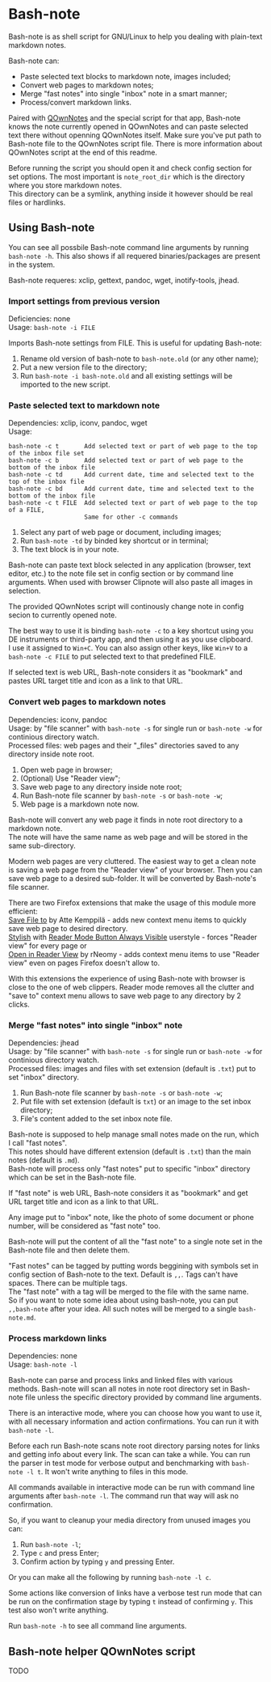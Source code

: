 # Bash-note

Bash-note is as shell script for GNU/Linux to help you dealing with plain-text markdown notes.

Bash-note can:
- Paste selected text blocks to markdown note, images included;
- Convert web pages to markdown notes;
- Merge "fast notes" into single "inbox" note in a smart manner;
- Process/convert markdown links.

Paired with [QOwnNotes](https://github.com/pbek/QOwnNotes) and the special script for that app, Bash-note knows the note currently opened in QOwnNotes and can paste selected text there without openning QOwnNotes itself. Make sure you've put path to Bash-note file to the QOwnNotes script file. There is more information about QOwnNotes script at the end of this readme.

Before running the script you should open it and check config section for set options. The most important is `note_root_dir` which is the directory where you store markdown notes.  
This directory can be a symlink, anything inside it however should be real files or hardlinks.

## Using Bash-note

You can see all possbile Bash-note command line arguments by running `bash-note -h`. 
This also shows if all requered binaries/packages are present in the system. 

Bash-note requeres: xclip, gettext, pandoc, wget, inotify-tools, jhead.

### Import settings from previous version
Deficiencies: none  
Usage: `bash-note -i FILE` 

Imports Bash-note settings from FILE. This is useful for updating Bash-note:  
1) Rename old version of bash-note to `bash-note.old` (or any other name);  
2) Put a new version file to the directory;  
3) Run `bash-note -i bash-note.old` and all existing settings will be imported to the new script.

### Paste selected text to markdown note
Dependencies: xclip, iconv, pandoc, wget  
Usage: 
```
bash-note -c t       Add selected text or part of web page to the top of the inbox file set
bash-note -c b       Add selected text or part of web page to the bottom of the inbox file
bash-note -c td      Add current date, time and selected text to the top of the inbox file
bash-note -c bd      Add current date, time and selected text to the bottom of the inbox file
bash-note -c t FILE  Add selected text or part of web page to the top of a FILE, 
                     Same for other -c commands
``` 

1) Select any part of web page or document, including images;  
2) Run `bash-note -td` by binded key shortcut or in terminal;  
3) The text block is in your note. 

Bash-note can paste text block selected in any application (browser, text editor, etc.) to the note file set in config section or by command line arguments. When used with browser Clipnote will also paste all images in selection.

The provided QOwnNotes script will continously change note in config secion to currently opened note.

The best way to use it is binding `bash-note -c` to a key shortcut using you DE instruments or third-party app, and then using it as you use clipboard.  
I use it assigned to `Win+C`. You can also assign other keys, like `Win+V` to a `bash-note -c FILE` to put selected text to that predefined FILE.

If selected text is web URL, Bash-note considers it as "bookmark" and pastes URL target title and icon as a link to that URL.

### Convert web pages to markdown notes
Dependencies: iconv, pandoc  
Usage: by "file scanner" with `bash-note -s` for single run or `bash-note -w` for continious directory watch.  
Processed files: web pages and their "_files" directories saved to any directory inside note root.

1) Open web page in browser;  
2) (Optional) Use "Reader view";  
3) Save web page to any directory inside note root; 
4) Run Bash-note file scanner by `bash-note -s` or `bash-note -w`;  
5) Web page is a markdown note now.

Bash-note will convert any web page it finds in note root directory to a markdown note.  
The note will have the same name as web page and will be stored in the same sub-directory.  

Modern web pages are very cluttered. The easiest way to get a clean note is saving a web page from the "Reader view" of your browser. Then you can save web page to a desired sub-folder. It will be converted by Bash-note's file scanner.

There are two Firefox extensions that make the usage of this module more efficient:  
[Save File to](https://addons.mozilla.org/en/firefox/addon/save-file-to/) by Atte Kemppilä - adds new context menu items to quickly save web page to desired directory.  
[Stylish](https://addons.mozilla.org/en/firefox/addon/stylish/?src=search) with [Reader Mode Button Always Visible](https://userstyles.org/styles/123290/reader-mode-button-always-visible) userstyle - forces "Reader view" for every page or  
[Open in Reader View](https://addons.mozilla.org/en/firefox/addon/reader-view/) by rNeomy - adds context menu items to use "Reader view" even on pages Firefox doesn't allow to. 

With this extensions the experience of using Bash-note with browser is close to the one of web clippers. Reader mode removes all the clutter and "save to" context menu allows to save web page to any directory by 2 clicks.

### Merge "fast notes" into single "inbox" note
Dependencies: jhead  
Usage: by "file scanner" with `bash-note -s` for single run or `bash-note -w` for continious directory watch.  
Processed files: images and files with set extension (default is `.txt`) put to set "inbox" directory.

1) Run Bash-note file scanner by `bash-note -s` or `bash-note -w`;  
2) Put file with set extension (default is `txt`) or an image to the set inbox directory;  
3) File's content added to the set inbox note file.

Bash-note is supposed to help manage small notes made on the run, which I call "fast notes".  
This notes should have different extension (default is `.txt`) than the main notes (default is `.md`).  
Bash-note will process only "fast notes" put to specific "inbox" directory which can be set in the Bash-note file.

If "fast note" is web URL, Bash-note considers it as "bookmark" and get URL target title and icon as a link to that URL.

Any image put to "inbox" note, like the photo of some document or phone number, will be considered as "fast note" too. 

Bash-note will put the content of all the "fast note" to a single note set in the Bash-note file and then delete them.

"Fast notes" can be tagged by putting words beggining with symbols set in config section of Bash-note to the text. Default is `,,`. Tags can't have spaces. There can be multiple tags.  
The "fast note" with a tag will be merged to the file with the same name.  
So if you want to note some idea about using bash-note, you can put `,,bash-note` after your idea. All such notes will be merged to a single `bash-note.md`.

### Process markdown links
Dependencies: none  
Usage: `bash-note -l`

Bash-note can parse and process links and linked files with various methods. Bash-note will scan all notes in note root directory set in Bash-note file unless the specific directory provided by command line arguments.

There is an interactive mode, where you can choose how you want to use it, with all necessary information and action confirmations. You can run it with `bash-note -l`. 

Before each run Bash-note scans note root directory parsing notes for links and getting info about every link. The scan can take a while. You can run the parser in test mode for verbose output and benchmarking with `bash-note -l t`. It won't write anything to files in this mode.

All commands available in interactive mode can be run with command line arguments after `bash-note -l`. The command run that way will ask no confirmation.

So, if you want to cleanup your media directory from unused images you can:  
1) Run `bash-note -l`;  
2) Type `c` and press Enter;  
3) Confirm action by typing `y` and pressing Enter.

Or you can make all the following by running `bash-note -l c`.

Some actions like conversion of links have a verbose test run mode that can be run on the confirmation stage by typing `t` instead of confirming `y`. This test also won't write anything.

Run `bash-note -h` to see all command line arguments.

## Bash-note helper QOwnNotes script

TODO
